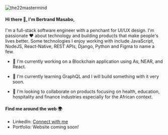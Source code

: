 ![the22mastermind](https://res.cloudinary.com/dhnalykju/image/upload/v1597750535/avatar/bertrand_masabo_p7lpjt.png)

#### Hi there 👋, I'm Bertrand Masabo,
I'm a full-stack software engineer with a penchant for UI/UX design. I'm passionate :heart: about technology and building products that make people's lives better. Some technologies I enjoy working with include JavaScript, NodeJS, React-Native, REST APIs, Django, Python and Figma to name a few.

- 🔭 I'm currently working on a Blockchain application using As, NEAR, and React.

- 🌱 I'm currently learning GraphQL and I will build something with it very soon.

- 👯 I'm looking to collaborate on products focusing on health, education, hospitality and finance industries especially for the African context.

#### Find me around the web :earth_africa:

- LinkedIn: [Connect with me](https://www.linkedin.com/in/bertrand-masabo-621ab7b0/)
- Portfolio: Website coming soon!

